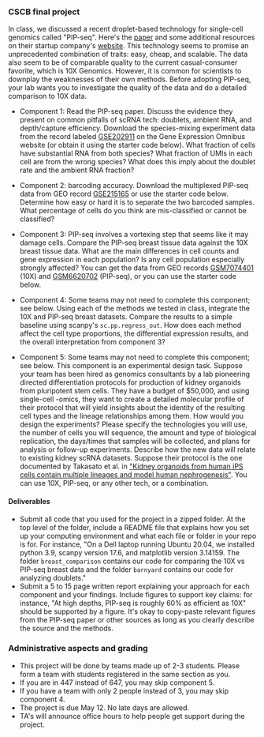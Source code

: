 ### CSCB final project

In class, we discussed a recent droplet-based technology for single-cell genomics called "PIP-seq". Here's the [paper](https://www.nature.com/articles/s41587-023-01685-z) and some additional resources on their startup company's [website](https://www.fluentbio.com/resources/). This technology seems to promise an unprecedented combination of traits: easy, cheap, and scalable. The data also seem to be of comparable quality to the current casual-consumer favorite, which is 10X Genomics. However, it is common for scientists to downplay the weaknesses of their own methods. Before adopting PIP-seq, your lab wants you to investigate the quality of the data and do a detailed comparison to 10X data. 

* Component 1: Read the PIP-seq paper. Discuss the evidence they present on common pitfalls of scRNA tech: doublets, ambient RNA, and depth/capture efficiency. Download the species-mixing experiment data from the record labeled [GSE202911](https://www.ncbi.nlm.nih.gov/geo/query/acc.cgi?acc=GSE202911) on the Gene Expression Omnibus website (or obtain it using the starter code below). What fraction of cells have substantial RNA from both species? What fraction of UMIs in each cell are from the wrong species? What does this imply about the doublet rate and the ambient RNA fraction?

* Component 2: barcoding accuracy. Download the multiplexed PIP-seq data from GEO record [GSE215165](https://www.ncbi.nlm.nih.gov/geo/query/acc.cgi?acc=GSE215165) or use the starter code below. Determine how easy or hard it is to separate the two barcoded samples. What percentage of cells do you think are mis-classified or cannot be classified?

* Component 3: PIP-seq involves a vortexing step that seems like it may damage cells. Compare the PIP-seq breast tissue data against the 10X breast tissue data. What are the main differences in cell counts and gene expression in each population? Is any cell population especially strongly affected? You can get the data from GEO records [GSM7074401](https://www.ncbi.nlm.nih.gov/geo/query/acc.cgi?acc=GSM7074403) (10X) and [GSM6620702](https://www.ncbi.nlm.nih.gov/geo/query/acc.cgi?acc=GSM6620702) (PIP-seq), or you can use the starter code below. 

* Component 4: Some teams may not need to complete this component; see below. Using each of the methods we tested in class, integrate the 10X and PIP-seq breast datasets. Compare the results to a simple baseline using scanpy's `sc.pp.regress_out`. How does each method affect the cell type proportions, the differential expression results, and the overall interpretation from component 3?

* Component 5: Some teams may not need to complete this component; see below. This component is an experimental design task. Suppose your team has been hired as genomics consultants by a lab pioneering directed differentiation protocols for production of kidney organoids from pluripotent stem cells. They have a budget of $50,000, and using single-cell -omics, they want to create a detailed molecular profile of their protocol that will yield insights about the identity of the resulting cell types and the lineage relationships among them. How would you design the experiments? Please specify the technologies you will use, the number of cells you will sequence, the amount and type of biological replication, the days/times that samples will be collected, and plans for analysis or follow-up experiments. Describe how the new data will relate to existing kidney scRNA datasets. Suppose their protocol is the one documented by Takasato et al. in ["Kidney organoids from human iPS cells contain multiple lineages and model human nephrogenesis"](https://www.nature.com/articles/nature15695). You can use 10X, PIP-seq, or any other tech, or a combination. 


#### Deliverables

- Submit all code that you used for the project in a zipped folder. At the top level of the folder, include a README file that explains how you set up your computing environment and what each file or folder in your repo is for. For instance, "On a Dell laptop running Ubuntu 20.04, we installed python 3.9, scanpy version 17.6, and matplotlib version 3.14159. The folder `breast_comparison` contains our code for comparing the 10X vs PIP-seq breast data and the folder `barnyard` contains our code for analyzing doublets."
- Submit a 5 to 15 page written report explaining your approach for each component and your findings. Include figures to support key claims: for instance, "At high depths, PIP-seq is roughly 60% as efficient as 10X" should be supported by a figure. It's okay to copy-paste relevant figures from the PIP-seq paper or other sources as long as you clearly describe the source and the methods.

### Administrative aspects and grading

- This project will be done by teams made up of 2-3 students. Please form a team with students registered in the same section as you. 
- If you are in 447 instead of 647, you may skip component 5.
- If you have a team with only 2 people instead of 3, you may skip component 4.
- The project is due May 12. No late days are allowed.
- TA's will announce office hours to help people get support during the project. 


